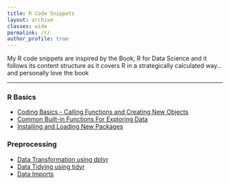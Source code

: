 ```yaml
---
title: R Code Snippets
layout: archive
classes: wide
permalink: /r/
author_profile: true
---
```

My R code snippets are inspired by the Book, R for Data Science and it follows its content structure as it covers R in a strategically calculated way... and personally love the book 
<hr>

### R Basics
-  [Coding Basics - Calling Functions and Creating New Objects](/code/Coding-Basics)
-  [Common Built-in Functions For Exploring Data](/code/Exploring-Data)
-  [Installing and Loading New Packages](/code/Packages)

### Preprocessing
- [Data Transformation using dplyr](/code/Data-Transformation)
-  [Data Tidying using tidyr](/code/Data-Tidying)
- [Data Imports](/r/R-Snippets/Data-Import.md)